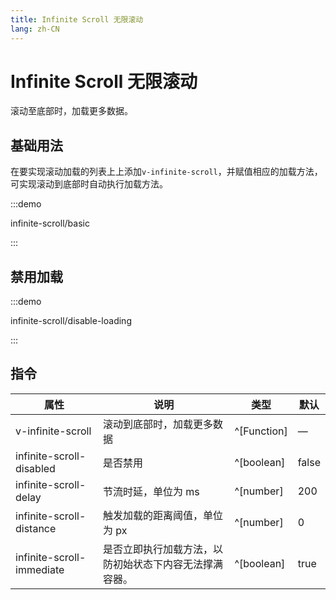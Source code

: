 ```yaml
---
title: Infinite Scroll 无限滚动
lang: zh-CN
---
```


# Infinite Scroll 无限滚动

滚动至底部时，加载更多数据。

## 基础用法

在要实现滚动加载的列表上上添加`v-infinite-scroll`，并赋值相应的加载方法，可实现滚动到底部时自动执行加载方法。

:::demo

infinite-scroll/basic

:::

## 禁用加载

:::demo

infinite-scroll/disable-loading

:::

## 指令

| 属性                      | 说明                                                   | 类型        | 默认  |
| ------------------------- | ------------------------------------------------------ | ----------- | ----- |
| v-infinite-scroll         | 滚动到底部时，加载更多数据                             | ^[Function] | —     |
| infinite-scroll-disabled  | 是否禁用                                               | ^[boolean]  | false |
| infinite-scroll-delay     | 节流时延，单位为 ms                                    | ^[number]   | 200   |
| infinite-scroll-distance  | 触发加载的距离阈值，单位为 px                          | ^[number]   | 0     |
| infinite-scroll-immediate | 是否立即执行加载方法，以防初始状态下内容无法撑满容器。 | ^[boolean]  | true  |
